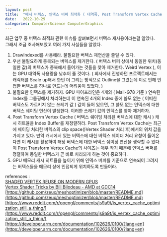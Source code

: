 ```yaml
---
layout: post
title:  "메시 버텍스, 인덱스 버퍼 최적화 ( 대역폭, Post Transform Vertex Cache, GPU 메모리 캐시 )"
date:   2022-10-29
categories: ComputerScience ComputerGraphics
---          
```

                 
최근 업무 중 버텍스 최적화 관련 이슈를 살펴보면서 버텍스 재사용이라는걸 알았다.           
그래서 조금 조사해보았고 여러 가지 사실들을 알았다.           
                
1. DrawIndexed를 사용해라. 불필요한 버텍스 재연산을 줄일 수 있다.                    
2. 우선 불필요하게 중복되는 버텍스를 제거한다. ( 버텍스 버퍼 상에서 동일한 위치(동일한 값)의 버텍스가 중복해서 들어가는 것들을 찾아 제거한다. Weird Vertex ), 이는 GPU 대역폭 사용량을 낮추어 줄 것이다. ( 회사에서 진행하던 프로젝트에서는 캐릭터를 Scale up해서 한번 더 그리는 방식으로 Outline을 그렸는데 이로 인해 인접한 버텍스를 하나로 만드는데 어려움이 있었다. )                        
3. 불필요한 인덱스를 제거하자. GPU 파이프라인은 4개의 ( Mali-G78 기준 ) 연속된 Index를 그룹핑해서 처리하는데 이 연속된 4개의 Index 중에 쓸모 없는 ( 어떠한 버텍스도 가르키지 않는 쓰레기 값 ) 값이 들어 있으면, 그 쓸모 없는 인덱스에 대한 버텍스 쉐이딩 연산이 발생한다. 이러한 쓰레기 값의 인덱스를 찾아 제거하자.                         
4. Post Transform Vertex Cache ( 버텍스 쉐이딩 처리된 버텍스에 대한 캐시 ) 캐시 히트율을  Index Buffer를 재정렬하라. Post Transform Vertex Cache는 최근에 쉐이딩 처리한 버텍스의 clip space()Vertex Shader 처리 후)에서의 위치 값을 가지고 있다. 만약 캐시에서 있는 버텍스에 대한 버텍스 쉐이더 처리 요청이 들어온다면 이 캐시를 활용하여 해당 버텍스에 대한 버텍스 쉐이딩 연산을 생략할 수 있다. 이 Post Transform Vertex Cache의 사이즈는 매우 작기 때문에 인덱스 버퍼를 정렬하여 동일한 버텍스가 곧 바로 처리되게 하는 것이 중요하다.                
5. GPU 메모리 캐시 히트율을 높이기 위해 인덱스 버퍼를 기준으로 연속되어 그려지는 버텍스들을 메모리 상에 인접되게 위치하도록 만들어라.                      
                      
                         
references :            
[SHADED VERTEX REUSE ON MODERN GPUS](https://interplayoflight.wordpress.com/2021/11/14/shaded-vertex-reuse-on-modern-gpus/)              
[Vertex Shader Tricks by Bill Bilodeau - AMD at GDC14](https://www.slideshare.net/DevCentralAMD/vertex-shader-tricks-bill-bilodeau)            
[https://github.com/zeux/meshoptimizer/blob/master/README.md](https://github.com/zeux/meshoptimizer/blob/master/README.md)                 
[https://www.reddit.com/r/opengl/comments/js9a9t/is_vertex_cache_optimization_still_a_thing/](https://www.reddit.com/r/opengl/comments/js9a9t/is_vertex_cache_optimization_still_a_thing/)                  
[https://developer.arm.com/documentation/102626/0100/?lang=en](https://developer.arm.com/documentation/102626/0100/?lang=en)               